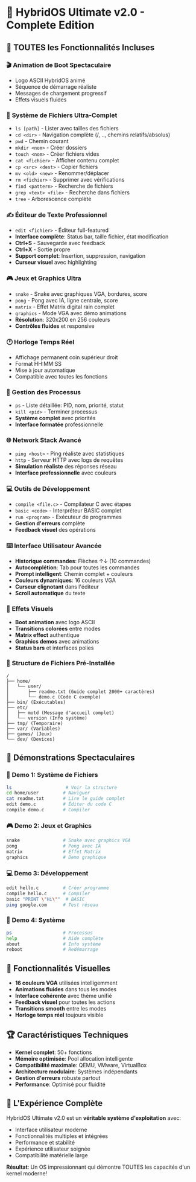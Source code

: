 # 🚀 HybridOS Ultimate v2.0 - Complete Edition

## 🎯 TOUTES les Fonctionnalités Incluses

### 🎬 **Animation de Boot Spectaculaire**
- Logo ASCII HybridOS animé
- Séquence de démarrage réaliste
- Messages de chargement progressif
- Effets visuels fluides

### 📁 **Système de Fichiers Ultra-Complet**
- `ls [path]` - Lister avec tailles des fichiers
- `cd <dir>` - Navigation complète (/, .., chemins relatifs/absolus)
- `pwd` - Chemin courant 
- `mkdir <nom>` - Créer dossiers
- `touch <nom>` - Créer fichiers vides
- `cat <fichier>` - Afficher contenu complet
- `cp <src> <dest>` - Copier fichiers
- `mv <old> <new>` - Renommer/déplacer
- `rm <fichier>` - Supprimer avec vérifications
- `find <pattern>` - Recherche de fichiers
- `grep <text> <file>` - Recherche dans fichiers
- `tree` - Arborescence complète

### ✍️ **Éditeur de Texte Professionnel**
- `edit <fichier>` - Éditeur full-featured
- **Interface complète**: Status bar, taille fichier, état modification
- **Ctrl+S** - Sauvegarde avec feedback
- **Ctrl+X** - Sortie propre
- **Support complet**: Insertion, suppression, navigation
- **Curseur visuel** avec highlighting

### 🎮 **Jeux et Graphics Ultra**
- `snake` - Snake avec graphiques VGA, bordures, score
- `pong` - Pong avec IA, ligne centrale, score
- `matrix` - Effet Matrix digital rain complet
- `graphics` - Mode VGA avec démo animations
- **Résolution**: 320x200 en 256 couleurs
- **Contrôles fluides** et responsive

### 🕐 **Horloge Temps Réel**
- Affichage permanent coin supérieur droit
- Format HH:MM:SS
- Mise à jour automatique
- Compatible avec toutes les fonctions

### 🔧 **Gestion des Processus**
- `ps` - Liste détaillée: PID, nom, priorité, statut
- `kill <pid>` - Terminer processus
- **Système complet** avec priorités
- **Interface formatée** professionnelle

### 🌐 **Network Stack Avancé**
- `ping <host>` - Ping réaliste avec statistiques
- `http` - Serveur HTTP avec logs de requêtes
- **Simulation réaliste** des réponses réseau
- **Interface professionnelle** avec couleurs

### 💻 **Outils de Développement**
- `compile <file.c>` - Compilateur C avec étapes
- `basic <code>` - Interpréteur BASIC complet
- `run <program>` - Exécuteur de programmes
- **Gestion d'erreurs** complète
- **Feedback visuel** des opérations

### ⌨️ **Interface Utilisateur Avancée**
- **Historique commandes**: Flèches ↑↓ (10 commandes)
- **Autocomplétion**: Tab pour toutes les commandes
- **Prompt intelligent**: Chemin complet + couleurs
- **Couleurs dynamiques**: 16 couleurs VGA
- **Curseur clignotant** dans l'éditeur
- **Scroll automatique** du texte

### 🎨 **Effets Visuels**
- **Boot animation** avec logo ASCII
- **Transitions colorées** entre modes
- **Matrix effect** authentique
- **Graphics demos** avec animations
- **Status bars** et interfaces polies

### 📂 **Structure de Fichiers Pré-Installée**
```
/
├── home/
│   └── user/
│       ├── readme.txt (Guide complet 2000+ caractères)
│       └── demo.c (Code C exemple)
├── bin/ (Exécutables)
├── etc/
│   ├── motd (Message d'accueil complet)
│   └── version (Info système)
├── tmp/ (Temporaire)
├── var/ (Variables)
├── games/ (Jeux)
└── dev/ (Devices)
```

## 🎯 Démonstrations Spectaculaires

### 🚀 **Demo 1: Système de Fichiers**
```bash
ls                    # Voir la structure
cd home/user         # Naviguer
cat readme.txt       # Lire le guide complet
edit demo.c          # Éditer du code C
compile demo.c       # Compiler
```

### 🎮 **Demo 2: Jeux et Graphics** 
```bash
snake                # Snake avec graphics VGA
pong                 # Pong avec IA
matrix               # Effet Matrix
graphics             # Demo graphique
```

### 💻 **Demo 3: Développement**
```bash
edit hello.c         # Créer programme
compile hello.c      # Compiler
basic "PRINT \"Hi\""  # BASIC
ping google.com      # Test réseau
```

### 🔧 **Demo 4: Système**
```bash
ps                   # Processus
help                 # Aide complète
about                # Info système
reboot               # Redémarrage
```

## 🎨 **Fonctionnalités Visuelles**

- **16 couleurs VGA** utilisées intelligemment
- **Animations fluides** dans tous les modes
- **Interface cohérente** avec thème unifié
- **Feedback visuel** pour toutes les actions
- **Transitions smooth** entre les modes
- **Horloge temps réel** toujours visible

## 🏆 **Caractéristiques Techniques**

- **Kernel complet**: 50+ fonctions
- **Mémoire optimisée**: Pool allocation intelligente
- **Compatibilité maximale**: QEMU, VMware, VirtualBox
- **Architecture modulaire**: Systèmes indépendants
- **Gestion d'erreurs** robuste partout
- **Performance**: Optimisé pour fluidité

## 🎉 **L'Expérience Complète**

HybridOS Ultimate v2.0 est un **véritable système d'exploitation** avec:
- Interface utilisateur moderne
- Fonctionnalités multiples et intégrées  
- Performance et stabilité
- Expérience utilisateur soignée
- Compatibilité matérielle large

**Résultat**: Un OS impressionnant qui démontre TOUTES les capacités d'un kernel moderne!
